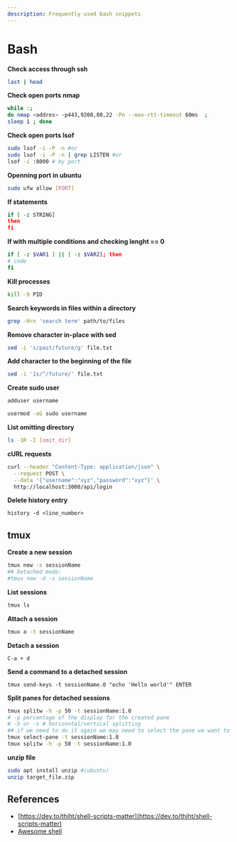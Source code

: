 ```yaml
---
description: Frequently used bash snippets
---
```


# Bash

**Check access through ssh**

```bash
last | head
```

**Check open ports nmap**

```bash
while :; 
do nmap <addres> -p443,9200,80,22 -Pn --max-rtt-timeout 60ms  ;
sleep 1 ; done
```

**Check open ports lsof**

```bash
sudo lsof -i -P -n #or
sudo lsof -i -P -n | grep LISTEN #or
lsof -i :8000 # by port
```

**Openning port in ubuntu**

```bash
sudo ufw allow [PORT]
```

**If statements**

```bash
if [ -z STRING]
then
fi
```

**If with multiple conditions and checking lenght == 0**

```bash
if [ -z $VAR1 ] || [ -z $VAR2]; then
# code
fi
```



**Kill processes**

```bash
kill -9 PID
```

**Search keywords in files within a directory**

```bash
grep -Hrn 'search term' path/to/files
```

**Remove character in-place with sed**

```bash
sed -i 's/past/future/g' file.txt
```

**Add character to the beginning of the file**

```bash
sed -i '1s/^/future/' file.txt
```

**Create sudo user**

```bash
adduser username
```

```bash
usermod -aG sudo username
```

**List omitting directory**

```bash
ls -1R -I [omit_dir]
```

**cURL requests**

```bash
curl --header "Content-Type: application/json" \
  --request POST \
  --data '{"username":"xyz","password":"xyz"}' \
  http://localhost:3000/api/login
```

**Delete history entry**

`history -d <line_number>`

## tmux

**Create a new session**

```bash
tmux new -s sessionName
## Detached mode:
#tmux new -d -s sessionName
```

**List sessions**

```bash
tmux ls
```

**Attach a session**

```bash
tmux a -t sessionName
```

**Detach a session**

```text
C-a + d
```

**Send a command to a detached session**

```text
tmux send-keys -t sessionName.0 "echo 'Hello world'" ENTER
```

**Split panes for detached sessions**

```bash
tmux splitw -h -p 50 -t sessionName:1.0
# -p percentage of the display for the created pane
# -h or -v # horizontal/vertical splitting
## if we need to do it again we may need to select the pane we want to split first
tmux select-pane -t sessionName:1.0
tmux splitw -h -p 50 -t sessionName:1.0
```

**unzip file**

```bash
sudo apt install unzip #(ubuntu)
unzip target_file.zip
```

## References

* [https://dev.to/thiht/shell-scripts-matter](https://dev.to/thiht/shell-scripts-matter)
* [Awesome shell](https://github.com/alebcay/awesome-shell)

